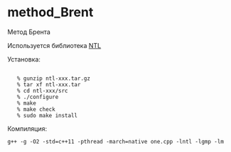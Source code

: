 # method_Brent
Метод Брента 



Используется библиотека [NTL](https://github.com/libntl/ntl)

Установка: 
```shell

   % gunzip ntl-xxx.tar.gz
   % tar xf ntl-xxx.tar
   % cd ntl-xxx/src
   % ./configure 
   % make
   % make check
   % sudo make install

```


Компиляция:
```shell
g++ -g -O2 -std=c++11 -pthread -march=native one.cpp -lntl -lgmp -lm
```

